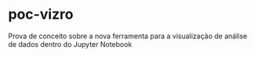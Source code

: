 # poc-vizro
Prova de conceito sobre a nova ferramenta para a visualização de análise de dados dentro do Jupyter Notebook
